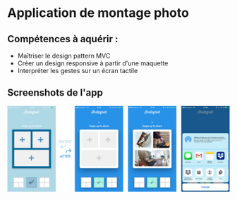 # Application de montage photo

## Compétences à aquérir :

- Maîtriser le design pattern MVC
- Créer un design responsive à partir d'une maquette
- Interpréter les gestes sur un écran tactile

## Screenshots de l'app

![Screenshots de l'app Baluchon](screenshot/instagrid.png)
